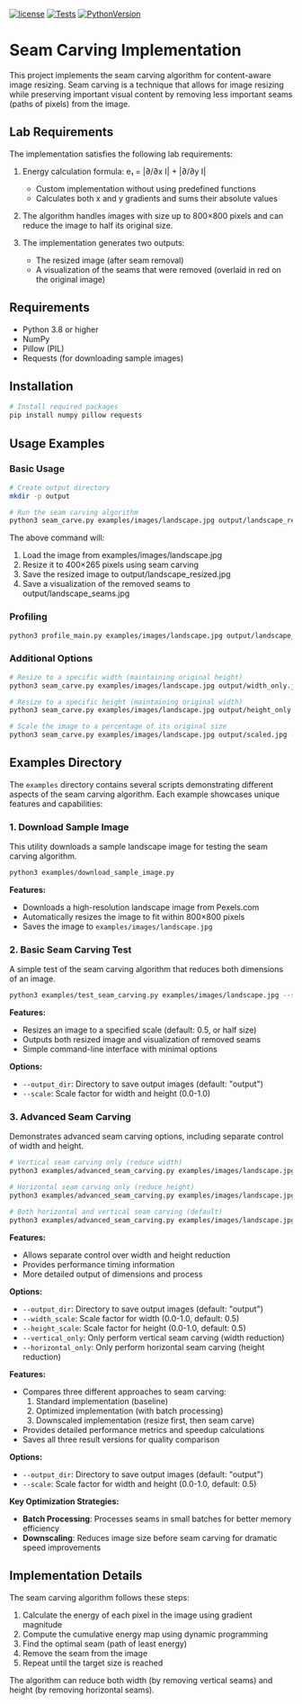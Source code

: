 [![license](https://img.shields.io/badge/license-MIT-blue)](https://opensource.org/license/mit/)
[![Tests](https://github.com/omar-abdelgawad/python-project-template/actions/workflows/tests.yml/badge.svg)](https://github.com/omar-abdelgawad/python-project-template/actions)
[![PythonVersion](https://img.shields.io/badge/python-3.8%20%7C%203.9%20%7C%203.10-blue)](https://img.shields.io/badge/python-3.8%20%7C%203.9%20%7C%203.10-blue)

<!-- [![Code style: black](https://img.shields.io/badge/code%20style-black-000000.svg)](https://github.com/psf/black) -->

# Seam Carving Implementation

This project implements the seam carving algorithm for content-aware image resizing. Seam carving is a technique that allows for image resizing while preserving important visual content by removing less important seams (paths of pixels) from the image.

## Lab Requirements

The implementation satisfies the following lab requirements:

1. Energy calculation formula: e₁ = |∂/∂x I| + |∂/∂y I|

   - Custom implementation without using predefined functions
   - Calculates both x and y gradients and sums their absolute values

2. The algorithm handles images with size up to 800×800 pixels and can reduce the image to half its original size.

3. The implementation generates two outputs:
   - The resized image (after seam removal)
   - A visualization of the seams that were removed (overlaid in red on the original image)

## Requirements

- Python 3.8 or higher
- NumPy
- Pillow (PIL)
- Requests (for downloading sample images)

## Installation

```bash
# Install required packages
pip install numpy pillow requests
```

## Usage Examples

### Basic Usage

```bash
# Create output directory
mkdir -p output

# Run the seam carving algorithm
python3 seam_carve.py examples/images/landscape.jpg output/landscape_resized.jpg --width 400 --height 265 --vis_output output/landscape_seams.jpg
```

The above command will:

1. Load the image from examples/images/landscape.jpg
2. Resize it to 400×265 pixels using seam carving
3. Save the resized image to output/landscape_resized.jpg
4. Save a visualization of the removed seams to output/landscape_seams.jpg

### Profiling
```bash
python3 profile_main.py examples/images/landscape.jpg output/landscape_resized.jpg --width 600 --height 500 --vis_output output/landscape_seams.jpg
```

### Additional Options

```bash
# Resize to a specific width (maintaining original height)
python3 seam_carve.py examples/images/landscape.jpg output/width_only.jpg --width 400 --vis_output output/width_only_seams.jpg

# Resize to a specific height (maintaining original width)
python3 seam_carve.py examples/images/landscape.jpg output/height_only.jpg --height 265 --vis_output output/height_only_seams.jpg

# Scale the image to a percentage of its original size
python3 seam_carve.py examples/images/landscape.jpg output/scaled.jpg --scale 0.5 --vis_output output/scaled_seams.jpg
```

## Examples Directory

The `examples` directory contains several scripts demonstrating different aspects of the seam carving algorithm. Each example showcases unique features and capabilities:

### 1. Download Sample Image

This utility downloads a sample landscape image for testing the seam carving algorithm.

```bash
python3 examples/download_sample_image.py
```

**Features:**

- Downloads a high-resolution landscape image from Pexels.com
- Automatically resizes the image to fit within 800×800 pixels
- Saves the image to `examples/images/landscape.jpg`

### 2. Basic Seam Carving Test

A simple test of the seam carving algorithm that reduces both dimensions of an image.

```bash
python3 examples/test_seam_carving.py examples/images/landscape.jpg --scale 0.5
```

**Features:**

- Resizes an image to a specified scale (default: 0.5, or half size)
- Outputs both resized image and visualization of removed seams
- Simple command-line interface with minimal options

**Options:**

- `--output_dir`: Directory to save output images (default: "output")
- `--scale`: Scale factor for width and height (0.0-1.0)

### 3. Advanced Seam Carving

Demonstrates advanced seam carving options, including separate control of width and height.

```bash
# Vertical seam carving only (reduce width)
python3 examples/advanced_seam_carving.py examples/images/landscape.jpg --vertical_only

# Horizontal seam carving only (reduce height)
python3 examples/advanced_seam_carving.py examples/images/landscape.jpg --horizontal_only

# Both horizontal and vertical seam carving (default)
python3 examples/advanced_seam_carving.py examples/images/landscape.jpg
```

**Features:**

- Allows separate control over width and height reduction
- Provides performance timing information
- More detailed output of dimensions and process

**Options:**

- `--output_dir`: Directory to save output images (default: "output")
- `--width_scale`: Scale factor for width (0.0-1.0, default: 0.5)
- `--height_scale`: Scale factor for height (0.0-1.0, default: 0.5)
- `--vertical_only`: Only perform vertical seam carving (width reduction)
- `--horizontal_only`: Only perform horizontal seam carving (height reduction)


**Features:**

- Compares three different approaches to seam carving:
  1. Standard implementation (baseline)
  2. Optimized implementation (with batch processing)
  3. Downscaled implementation (resize first, then seam carve)
- Provides detailed performance metrics and speedup calculations
- Saves all three result versions for quality comparison

**Options:**

- `--output_dir`: Directory to save output images (default: "output")
- `--scale`: Scale factor for width and height (0.0-1.0, default: 0.5)

**Key Optimization Strategies:**

- **Batch Processing**: Processes seams in small batches for better memory efficiency
- **Downscaling**: Reduces image size before seam carving for dramatic speed improvements

## Implementation Details

The seam carving algorithm follows these steps:

1. Calculate the energy of each pixel in the image using gradient magnitude
2. Compute the cumulative energy map using dynamic programming
3. Find the optimal seam (path of least energy)
4. Remove the seam from the image
5. Repeat until the target size is reached

The algorithm can reduce both width (by removing vertical seams) and height (by removing horizontal seams).

